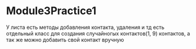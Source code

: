 # Module3Practice1
У листа есть методы добавления контакта, удаления и тд
есть отдельный класс для создания случайногых контактов(1, 9) контактов, а так же можно добавить свой контакт вручную

